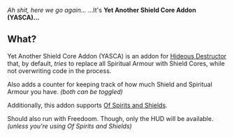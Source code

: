 
*Ah shit, here we go again...*
...It's **Yet Another Shield Core Addon (YASCA)...**

## What?
Yet Another Shield Core Addon (YASCA) is an addon for [Hideous Destructor](https://codeberg.org/mc776/hideousdestructor) that, by default, *tries* to replace all Spiritual Armour with Shield Cores, while not overwriting code in the process.

Also adds a counter for keeping track of how much Shield and Spiritual Armour you have. *(both can be toggled)*

Additionally, this addon supports [Of Spirits and Shields](https://dastrukar.gitlab.io/hddons-list/#mutators:ofspiritsandshields-cryomundus).

Should also run with Freedoom. Though, only the HUD will be available. *(unless you're using Of Spirits and Shields)*
